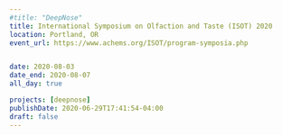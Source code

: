```yaml
---
#title: "DeepNose"
title: International Symposium on Olfaction and Taste (ISOT) 2020
location: Portland, OR
event_url: https://www.achems.org/ISOT/program-symposia.php


date: 2020-08-03
date_end: 2020-08-07
all_day: true

projects: [deepnose]
publishDate: 2020-06-29T17:41:54-04:00
draft: false
---
```

